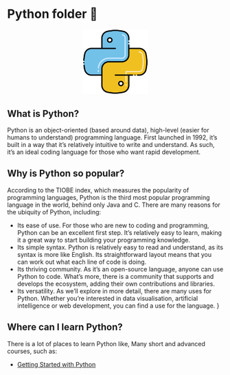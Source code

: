 <h1>Python folder 🐍</h1>

<p align="center">
  <img src="https://github.com/fullmakeralchemist/SCI/blob/84bfa407f38e6e4cb0be79921398ca2d362c914c/assets/python.png" width="30% />
</p>

![Python](https://github.com/fullmakeralchemist/SCI/blob/84bfa407f38e6e4cb0be79921398ca2d362c914c/assets/python.png)

<!---
<center>
<img src=".\SCIE\assets\python.png" width="60%">
</center>
-->

## What is Python?
Python is an object-oriented (based around data), high-level (easier for humans to understand) programming language. First launched in 1992, it’s built in a way that it’s relatively intuitive to write and understand. As such, it’s an ideal coding language for those who want rapid development. 

## Why is Python so popular? 
According to the TIOBE index, which measures the popularity of programming languages, Python is the third most popular programming language in the world, behind only Java and C. There are many reasons for the ubiquity of Python, including: 

* Its ease of use. For those who are new to coding and programming, Python can be an excellent first step. It’s relatively easy to learn, making it a great way to start building your programming knowledge.
* Its simple syntax. Python is relatively easy to read and understand, as its syntax is more like English. Its straightforward layout means that you can work out what each line of code is doing. 
* Its thriving community. As it’s an open-source language, anyone can use Python to code. What’s more, there is a community that supports and develops the ecosystem, adding their own contributions and libraries. 
* Its versatility. As we’ll explore in more detail, there are many uses for Python. Whether you’re interested in data visualisation, artificial intelligence or web development, you can find a use for the language. }

## Where can I learn Python?

There is a lot of places to learn Python like, Many short and advanced courses, such as:
* [Getting Started with Python](https://www.futurelearn.com/courses/programming-for-everybody-python)